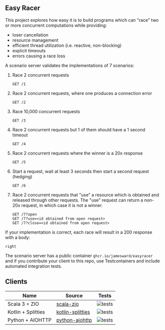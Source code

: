 Easy Racer
----------

This project explores how easy it is to build programs which can "race" two or more concurrent computations while providing:
 - loser cancellation
 - resource management
 - efficient thread utilization (i.e. reactive, non-blocking)
 - explicit timeouts
 - errors causing a race loss

A scenario server validates the implementations of 7 scenarios:

1. Race 2 concurrent requests
    ```
    GET /1
    ```

2. Race 2 concurrent requests, where one produces a connection error
    ```
    GET /2
    ```

3. Race 10,000 concurrent requests
    ```
    GET /3
    ```

4. Race 2 concurrent requests but 1 of them should have a 1 second timeout
    ```
    GET /4
    ```

5. Race 2 concurrent requests where the winner is a 20x response
    ```
    GET /5
    ```

6. Start a request, wait at least 3 seconds then start a second request (hedging)
    ```
    GET /6
    ```

7. Race 2 concurrent requests that "use" a resource which is obtained and released through other requests. The "use" request can return a non-20x request, in which case it is not a winner.
    ```
    GET /7?open
    GET /7?use=<id obtained from open request>
    GET /7?close=<id obtained from open request>
    ```

If your implementation is correct, each race will result in a 200 response with a body:
```
right
```


The scenario server has a public container `ghcr.io/jamesward/easyracer` and if you contribute your client to this repo, use Testcontainers and include automated integration tests.

## Clients
| Name | Source | Tests |
| ---- | ------ | ----- |
| Scala 3 + ZIO | [scala-zio](scala-zio) | ![tests](https://github.com/jamesward/easyracer/actions/workflows/scala-zio.yaml/badge.svg) |
| Kotlin + Splitties | [kotlin-splitties](kotlin-splitties) | ![tests](https://github.com/jamesward/easyracer/actions/workflows/kotlin-splitties.yaml/badge.svg) |
| Python + AIOHTTP | [python-aiohttp](python-aiohttp) | ![tests](https://github.com/jamesward/easyracer/actions/workflows/python-aiohttp.yaml/badge.svg) |
